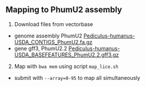 ## Mapping to PhumU2 assembly


1. Download files from vectorbase
 
 - genome assembly PhumU2 [Pediculus-humanus-USDA_CONTIGS_PhumU2.fa.gz](https://www.vectorbase.org/download/pediculus-humanus-usdacontigsphumu2fagz)
 - gene gff3, PhumU2.2 [Pediculus-humanus-USDA_BASEFEATURES_PhumU2.2.gff3.gz](https://www.vectorbase.org/download/pediculus-humanus-usdabasefeaturesphumu22gff3gz)


2. Map with `bwa mem` using script `map_lice.sh`

 - submit with ```--array=0-95``` to map all simultaneously
